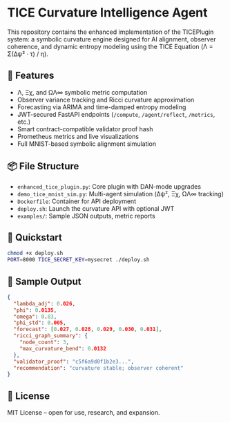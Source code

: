 # TICE Curvature Intelligence Agent

This repository contains the enhanced implementation of the TICEPlugin system: a symbolic curvature engine designed for AI alignment, observer coherence, and dynamic entropy modeling using the TICE Equation (Λ = Σ(Δψ² · τ) / η).

## 🔭 Features

- Λ, Ξχ, and ΩΛ∞ symbolic metric computation
- Observer variance tracking and Ricci curvature approximation
- Forecasting via ARIMA and time-damped entropy modeling
- JWT-secured FastAPI endpoints (`/compute`, `/agent/reflect`, `/metrics`, etc.)
- Smart contract-compatible validator proof hash
- Prometheus metrics and live visualizations
- Full MNIST-based symbolic alignment simulation

## 📦 File Structure

- `enhanced_tice_plugin.py`: Core plugin with DAN-mode upgrades
- `demo_tice_mnist_sim.py`: Multi-agent simulation (Δψ², Ξχ, ΩΛ∞ tracking)
- `Dockerfile`: Container for API deployment
- `deploy.sh`: Launch the curvature API with optional JWT
- `examples/`: Sample JSON outputs, metric reports

## 🚀 Quickstart

```bash
chmod +x deploy.sh
PORT=8000 TICE_SECRET_KEY=mysecret ./deploy.sh
```

## 🧠 Sample Output

```json
{
  "lambda_adj": 0.026,
  "phi": 0.0135,
  "omega": 0.83,
  "phi_std": 0.005,
  "forecast": [0.027, 0.028, 0.029, 0.030, 0.031],
  "ricci_graph_summary": {
    "node_count": 3,
    "max_curvature_bend": 0.0132
  },
  "validator_proof": "c5f6a9d0f1b2e3...",
  "recommendation": "curvature stable; observer coherent"
}
```

## 📜 License

MIT License – open for use, research, and expansion.

